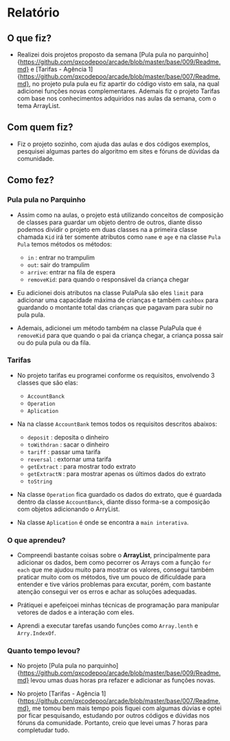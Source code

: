 # Relatório

## O que fiz?
- Realizei dois projetos proposto da semana [Pula pula no parquinho]{https://github.com/qxcodepoo/arcade/blob/master/base/009/Readme.md} e [Tarifas - Agência 1]{https://github.com/qxcodepoo/arcade/blob/master/base/007/Readme.md}, no projeto pula pula eu fiz apartir do código visto em sala, na qual adicionei funções novas complementares. Ademais fiz o projeto Tarifas com base nos conhecimentos adquiridos nas aulas da semana, com o tema ArrayList.

## Com quem fiz?

- Fiz o projeto sozinho, com ajuda das aulas e dos códigos exemplos, pesquisei algumas partes do algoritmo em sites e fóruns de dùvidas da comunidade.

## Como fez?

### Pula pula no Parquinho
- Assim como na aulas, o projeto está utilizando conceitos de composição de classes para guardar um objeto dentro de outros, diante disso podemos dividir o projeto em duas classes na a primeira classe chamada ` Kid ` irá ter somente atributos como ` name ` e ` age ` e na classe ` Pula Pula ` temos métodos os métodos:
    - ` in ` : entrar no trampulim
    - ` out `: sair do trampulim
    - ` arrive `: entrar na fila de espera
    - ` removeKid `: para quando o responsável da criança chegar

- Eu adicionei dois atributos na classe PulaPula são eles  ` limit ` para adicionar uma capacidade máxima de crianças e também ` cashbox ` para guardando o montante total das crianças que pagavam para subir no pula pula.

- Ademais, adicionei um método também na classe PulaPula que é ` removeKid ` para que quando o pai da criança chegar, a criança possa sair ou do pula pula ou da fila. 

### Tarifas
- No projeto tarifas eu programei conforme os requisitos, envolvendo 3 classes que são elas:
    - ` AccountBanck `
    - ` Operation `
    - ` Aplication `

- Na na classe ` AccountBank ` temos todos os requisitos descritos abaixos:
    - ` deposit ` : deposita o dinheiro
    - ` toWithdran ` : sacar o dinheiro
    - ` tariff ` : passar uma tarifa
    - ` reversal ` : extornar uma tarifa
    - ` getExtract ` : para mostrar todo extrato
    - ` getExtractN ` : para mostrar apenas os últimos dados do extrato
    - ` toString `

- Na classe ` Operation ` fica guardado os dados do extrato, que é guardada dentro da classe ` AccountBanck `, diante disso forma-se a composição com objetos adicionando o ArryList.

- Na classe ` Aplication ` é onde se encontra a ` main interativa `.

### O que aprendeu?

- Compreendi bastante coisas sobre o **ArrayList**, principalmente para adicionar os dados, bem como pecorrer os Arrays com a função ` for each ` que me ajudou muito para mostrar os valores, consegui também praticar muito com os métodos, tive um pouco de dificuldade para entender e tive vários problemas para excutar, porém, com bastante atenção consegui ver os erros e achar as soluções adequadas.

- Prátiquei e apefeiçoei minhas técnicas de programação para manipular vetores de dados e a interação com eles.

- Aprendi a executar tarefas usando funções como ` Array.lenth ` e ` Arry.IndexOf `.

### Quanto tempo levou?

- No projeto [Pula pula no parquinho]{https://github.com/qxcodepoo/arcade/blob/master/base/009/Readme.md} levou umas duas horas pra refazer e adicionar as funções novas.

- No projeto [Tarifas - Agência 1]{https://github.com/qxcodepoo/arcade/blob/master/base/007/Readme.md}, me tomou bem mais tempo pois fiquei com algumas dúvias e optei por ficar pesquisando, estudando por outros códigos e dúvidas nos fóruns da comunidade. Portanto, creio que levei umas 7 horas para completudar tudo.